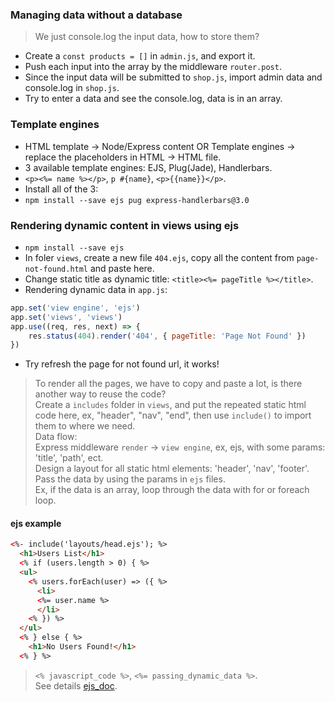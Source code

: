 ### Managing data without a database
> We just console.log the input data, how to store them?   
- Create a `const products = []` in `admin.js`, and export it.
- Push each input into the array by the middleware `router.post`.
- Since the input data will be submitted to `shop.js`, import admin data and console.log in `shop.js`.
- Try to enter a data and see the console.log, data is in an array.

### Template engines
- HTML template -> Node/Express content OR Template engines -> replace the placeholders in HTML -> HTML file.
- 3 available template engines: EJS, Plug(Jade), Handlerbars.
- `<p><%= name %></p>`, `p #{name}`, `<p>{{name}}</p>`.
- Install all of the 3:
- `npm install --save ejs pug express-handlerbars@3.0`

### Rendering dynamic content in views using ejs
- `npm install --save ejs`
- In foler `views`, create a new file `404.ejs`, copy all the content from `page-not-found.html` and paste here.
- Change static title as dynamic title: `<title><%= pageTitle %></title>`.
- Rendering dynamic data in `app.js`: 
```js
app.set('view engine', 'ejs')
app.set('views', 'views')
app.use((req, res, next) => {
    res.status(404).render('404', { pageTitle: 'Page Not Found' })
})
```
- Try refresh the page for not found url, it works!
> To render all the pages, we have to copy and paste a lot, is there another way to reuse the code?   
> Create a `includes` folder in `views`, and put the repeated static html code here, ex, "header", "nav", "end", then use `include()` to import them to where we need.    
> Data flow:    
> Express middleware `render` -> `view engine`, ex, ejs, with some params: 'title', 'path', ect.      
> Design a layout for all static html elements: 'header', 'nav', 'footer'.      
> Pass the data by using the params in `ejs` files.   
> Ex, if the data is an array, loop through the data with for or foreach loop.   

#### ejs example
```html
<%- include('layouts/head.ejs'); %>
  <h1>Users List</h1>
  <% if (users.length > 0) { %>
  <ul>
    <% users.forEach(user) => ({ %>
      <li>
      <%= user.name %>
      </li>
    <% }) %>
  </ul>
  <% } else { %>
    <h1>No Users Found!</h1>
  <% } %>
```
> `<% javascript_code %>`, `<%= passing_dynamic_data %>`.   
> See details [ejs_doc](https://ejs.co/#docs).
